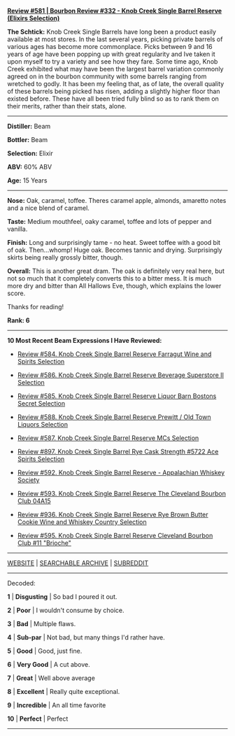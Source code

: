 
[**Review #581 | Bourbon Review #332 - Knob Creek Single Barrel Reserve (Elixirs Selection)**]( https://t8ke.review/review-581-knob-creek-single-barrel-reserve-elixir-15yr/)

**The Schtick:**  Knob Creek Single Barrels have long been a product easily available at most stores. In the last several years, picking private barrels of various ages has become more commonplace. Picks between 9 and 16 years of age have been popping up with great regularity and Ive taken it upon myself to try a variety and see how they fare. Some time ago, Knob Creek exhibited what may have been the largest barrel variation commonly agreed on in the bourbon community with some barrels ranging from wretched to godly. It has been my feeling that, as of late, the overall quality of these barrels being picked has risen, adding a slightly higher floor than existed before. These have all been tried fully blind so as to rank them on their merits, rather than their stats, alone. 

-----

**Distiller:** Beam

**Bottler:** Beam

**Selection:** Elixir

**ABV:**  60% ABV

**Age:** 15 Years 

-----

**Nose:**  Oak, caramel, toffee. Theres caramel apple, almonds, amaretto notes and a nice blend of caramel.  

**Taste:** Medium mouthfeel, oaky caramel, toffee and lots of pepper and vanilla.  

**Finish:** Long and surprisingly tame - no heat. Sweet toffee with a good bit of oak. Then...whomp! Huge oak. Becomes tannic and drying. Surprisingly skirts being really grossly bitter, though.  

**Overall:** This is another great dram. The oak is definitely very real here, but not so much that it completely converts this to a bitter mess. It is much more dry and bitter than All Hallows Eve, though, which explains the lower score.  

Thanks for reading!

**Rank: 6**

----- 

**10 Most Recent Beam Expressions I Have Reviewed:** 

- [Review #584. Knob Creek Single Barrel Reserve Farragut Wine and Spirits Selection]( https://t8ke.review/review-584-knob-creek-single-barrel-reserve-3634-farragut/) 

- [Review #586. Knob Creek Single Barrel Reserve Beverage Superstore II Selection]( https://t8ke.review/review-586-knob-creek-single-barrel-reserve-beverage-superstore-ii-selection/) 

- [Review #585. Knob Creek Single Barrel Reserve Liquor Barn Bostons Secret Selection]( https://t8ke.review/review-585-knob-creek-single-barrel-reserve-liquor-barn-bostons-secret/) 

- [Review #588. Knob Creek Single Barrel Reserve Prewitt / Old Town Liquors Selection]( https://t8ke.review/review-588-knob-creek-single-barrel-reserve-4018-jeff-prewitt-old-town-liquors-15yr/) 

- [Review #587. Knob Creek Single Barrel Reserve MCs Selection]( https://t8ke.review/review-587-knob-creek-single-barrel-reserve-3892-mcs-selection/) 

- [Review #897. Knob Creek Single Barrel Rye Cask Strength #5722 Ace Spirits Selection]( https://t8ke.review/review-897-knob-creek-single-barrel-rye-5722-ace-spirits-selection/) 

- [Review #592. Knob Creek Single Barrel Reserve - Appalachian Whiskey Society]( https://t8ke.review) 

- [Review #593. Knob Creek Single Barrel Reserve The Cleveland Bourbon Club 04A15]( https://t8ke.review/review-593-knob-creek-single-barrel-reserve-04a15-cleveland-bourbon-club/) 

- [Review #936. Knob Creek Single Barrel Reserve Rye Brown Butter Cookie Wine and Whiskey Country Selection]( https://t8ke.review/review-936-knob-creek-single-barrel-reserve-rye-brown-butter-cookie-wine-and-whiskey-country-selection/) 

- [Review #595. Knob Creek Single Barrel Reserve Cleveland Bourbon Club #11 "Brioche"]( https://t8ke.review/review-595-knob-creek-single-barrel-reserve-cleveland-bourbon-club-11-brioche/) 

-----

[WEBSITE](https://t8ke.review) | [SEARCHABLE ARCHIVE](https://t8ke.review/review-archive/) | [SUBREDDIT](https://reddit.com/r/t8kereviews)

-----

Decoded:

**1** | **Disgusting** | So bad I poured it out.

**2** | **Poor** | I wouldn't consume by choice.

**3** | **Bad** | Multiple flaws.

**4** | **Sub-par** | Not bad, but many things I'd rather have.

**5** | **Good** | Good, just fine.

**6** | **Very Good** | A cut above.

**7** | **Great** | Well above average

**8** | **Excellent** | Really quite exceptional.

**9** | **Incredible** | An all time favorite

**10** | **Perfect** | Perfect

----

